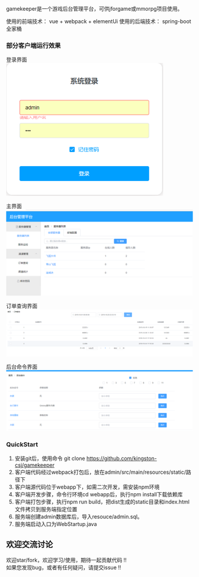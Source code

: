 ﻿gamekeeper是一个游戏后台管理平台，可供jforgame或mmorpg项目使用。  

使用的前端技术：
vue + webpack + elementUi
使用的后端技术：
spring-boot全家桶

### 部分客户端运行效果
登录界面  
![](/screenshots/login.png "登录界面")  

主界面  
![](/screenshots/main.png "主界面")  

订单查询界面 
![](/screenshots/payOrder.png "订单查询界面 ")  

后台命令界面 
![](/screenshots/adminCmd.png "后台命令界面 ")  


### QuickStart  
1. 安装git后，使用命令 git clone https://github.com/kingston-csj/gamekeeper
2. 客户端代码经过webpack打包后，放在admin/src/main/resources/static/路径下   
3. 客户端源代码位于webapp下，如需二次开发，需安装npm环境
4. 客户端开发步骤，命令行环境cd webapp后，执行npm install下载依赖库  
5. 客户端打包步骤，执行npm run build，把dist生成的static目录和index.html文件拷贝到服务端指定位置  
6. 服务端创建admin数据库后，导入resouce/admin.sql。  
7. 服务端启动入口为WebStartup.java  



## 欢迎交流讨论
欢迎star/fork，欢迎学习/使用，期待一起贡献代码 !!  
如果您发现bug，或者有任何疑问，请提交issue !!   